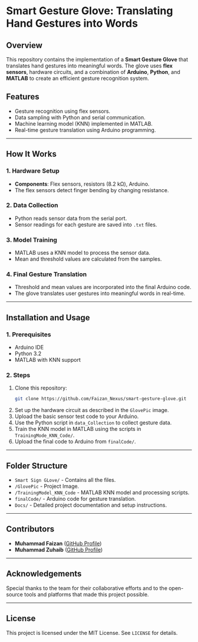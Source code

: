 # Smart Gesture Glove: Translating Hand Gestures into Words

## Overview
This repository contains the implementation of a **Smart Gesture Glove** that translates hand gestures into meaningful words. The glove uses **flex sensors**, hardware circuits, and a combination of **Arduino**, **Python**, and **MATLAB** to create an efficient gesture recognition system.

## Features
- Gesture recognition using flex sensors.
- Data sampling with Python and serial communication.
- Machine learning model (KNN) implemented in MATLAB.
- Real-time gesture translation using Arduino programming.

---

## How It Works
### 1. **Hardware Setup**
- **Components**: Flex sensors, resistors (8.2 kΩ), Arduino.
- The flex sensors detect finger bending by changing resistance.

### 2. **Data Collection**
- Python reads sensor data from the serial port.
- Sensor readings for each gesture are saved into `.txt` files.

### 3. **Model Training**
- MATLAB uses a KNN model to process the sensor data.
- Mean and threshold values are calculated from the samples.

### 4. **Final Gesture Translation**
- Threshold and mean values are incorporated into the final Arduino code.
- The glove translates user gestures into meaningful words in real-time.

---

## Installation and Usage
### 1. **Prerequisites**
- Arduino IDE
- Python 3.2
- MATLAB with KNN support

### 2. **Steps**
1. Clone this repository:
   ```bash
   git clone https://github.com/Faizan_Nexus/smart-gesture-glove.git
   ```
2. Set up the hardware circuit as described in the `GlovePic` image.
3. Upload the basic sensor test code to your Arduino.
4. Use the Python script in `data_Collection` to collect gesture data.
5. Train the KNN model in MATLAB using the scripts in `TrainingMode_KNN_Code/`.
6. Upload the final code to Arduino from `finalCode/`.

---

## Folder Structure
- `Smart Sign GLove/` - Contains all the files.
- `/GlovePic` - Project Image.
- `/TrainingModel_KNN_Code` - MATLAB KNN model and processing scripts.
- `finalCode/` - Arduino code for gesture translation.
- `Docs/` - Detailed project documentation and setup instructions.

---

## Contributors
- **Muhammad Faizan** ([GitHub Profile](https://github.com/Faizan-Nexus))
- **Muhammad Zuhaib** ([GitHub Profile](https://github.com/Zuhaib23))

---

## Acknowledgements
Special thanks to the team for their collaborative efforts and to the open-source tools and platforms that made this project possible.

---

## License
This project is licensed under the MIT License. See `LICENSE` for details.
